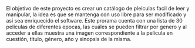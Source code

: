 El objetivo de este proyecto es crear un catálogo de pleículas facil de leer y manipular, la idea es que se mantenga con uso libre para ser modificado y así sea enriquecido el software.
Este prorama cuenta con una lista de 30 películas de diferentes epocas, las cuáles se pueden filtrar por genero y al acceder a ellas muestra una imagen correspondiente a la película en cuestión, titulo, género, año y sinopsis de la misma.
